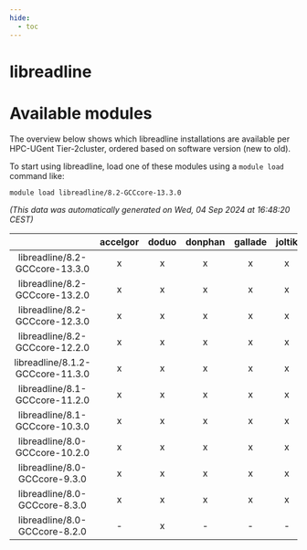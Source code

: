 ```yaml
---
hide:
  - toc
---
```


libreadline
===========

# Available modules


The overview below shows which libreadline installations are available per HPC-UGent Tier-2cluster, ordered based on software version (new to old).

To start using libreadline, load one of these modules using a `module load` command like:

```shell
module load libreadline/8.2-GCCcore-13.3.0
```

*(This data was automatically generated on Wed, 04 Sep 2024 at 16:48:20 CEST)*  

| |accelgor|doduo|donphan|gallade|joltik|shinx|skitty|
| :---: | :---: | :---: | :---: | :---: | :---: | :---: | :---: |
|libreadline/8.2-GCCcore-13.3.0|x|x|x|x|x|x|x|
|libreadline/8.2-GCCcore-13.2.0|x|x|x|x|x|x|x|
|libreadline/8.2-GCCcore-12.3.0|x|x|x|x|x|x|x|
|libreadline/8.2-GCCcore-12.2.0|x|x|x|x|x|x|x|
|libreadline/8.1.2-GCCcore-11.3.0|x|x|x|x|x|x|x|
|libreadline/8.1-GCCcore-11.2.0|x|x|x|x|x|x|x|
|libreadline/8.1-GCCcore-10.3.0|x|x|x|x|x|-|x|
|libreadline/8.0-GCCcore-10.2.0|x|x|x|x|x|-|x|
|libreadline/8.0-GCCcore-9.3.0|x|x|x|x|x|-|x|
|libreadline/8.0-GCCcore-8.3.0|x|x|x|x|x|-|x|
|libreadline/8.0-GCCcore-8.2.0|-|x|-|-|-|-|-|
